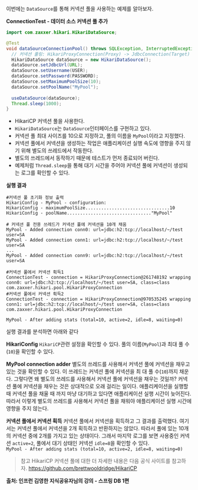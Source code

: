 이번에는 `DataSource`를 통해 커넥션 풀을 사용하는 예제를 알아보자.

__ConnectionTest - 데이터 소스 커넥션 풀 추가__
```java
import com.zaxxer.hikari.HikariDataSource;

@Test  
void dataSourceConnectionPool() throws SQLException, InterruptedException {  
  // 커넥션 풀링: HikariProxyConnection(Proxy) -> JdbcConnection(Target)  
  HikariDataSource dataSource = new HikariDataSource();  
  dataSource.setJdbcUrl(URL);  
  dataSource.setUsername(USER);  
  dataSource.setPassword(PASSWORD);  
  dataSource.setMaximumPoolSize(10);  
  dataSource.setPoolName("MyPool");  
    
  useDataSource(dataSource);  
  Thread.sleep(1000);  
}
```

- HikariCP 커넥션 풀을 사용한다.
- `HikariDataSource`는 `DataSource`인터페이스를 구현하고 있다.
- 커넥션 풀 최대 사이즈를 10으로 지정하고, 풀의 이름을 `MyPool`이라고 지정했다.
- 커넥션 풀에서 커넥션을 생성하는 작업은 애플리케이션 실행 속도에 영향을 주지 않기 위해 별도의 쓰레드에서 작동한다.
- 별도의 쓰레드에서 동작하기 때문에 테스트가 먼저 종료되어 버린다.
- 예제처럼 `Thread.sleep`을 통해 대기 시간을 주어야 커넥션 풀에 커넥션이 생성되는 로그를 확인할 수 있다.

__실행 결과__
```
#커넥션 풀 초기화 정보 출력  
HikariConfig - MyPool - configuration:  
HikariConfig - maximumPoolSize................................10
HikariConfig - poolName................................"MyPool"

# 커넥션 풀 전용 쓰레드가 커넥션 풀에 커넥션을 10개 채움
MyPool - Added connection conn0: url=jdbc:h2:tcp://localhost/~/test user=SA
MyPool - Added connection conn1: url=jdbc:h2:tcp://localhost/~/test user=SA
...
MyPool - Added connection conn9: url=jdbc:h2:tcp://localhost/~/test user=SA

#커넥션 풀에서 커넥션 획득1  
ConnectionTest - connection = HikariProxyConnection@261748192 wrapping conn0: url=jdbc:h2:tcp://localhost/~/test user=SA, class=class com.zaxxer.hikari.pool.HikariProxyConnection  
#커넥션 풀에서 커넥션 획득2  
ConnectionTest - connection = HikariProxyConnection@970535245 wrapping conn1: url=jdbc:h2:tcp://localhost/~/test user=SA, class=class com.zaxxer.hikari.pool.HikariProxyConnection

MyPool - After adding stats (total=10, active=2, idle=8, waiting=0)
```

실행 결과를 분석하면 아래와 같다

__HikariConfig__
`HikariCP`관련 설정을 확인할 수 있다. 풀의 이름(`MyPool`)과 최대 풀 수(`10`)을 확인할 수 있다.

__MyPool connection adder__
별도의 쓰레드를 사용해서 커넥션 풀에 커넥션을 채우고 있는 것을 확인할 수 있다. 이 쓰레드는 커넥션 풀에 커넥션을 최 대 풀 수(`10`)까지 채운다.
그렇다면 왜 별도의 쓰레드를 사용해서 커넥션 풀에 커넥션을 채우는 것일까?
커넥션 풀에 커넥션을 채우는 것은 상대적으로 오래 걸리는 일이다. 애플리케이션을 실행할 때 커넥션 풀을 채울 때 까지 마냥 대기하고 있다면 애플리케이션 실행 시간이 늦어진다.
따라서 이렇게 별도의 쓰레드를 사용해서 커넥션 풀을 채워야 애플리케이션 실행 시간에 영향을 주지 않는다.

__커넥션 풀에서 커넥션 획득__
커넥션 풀에서 커넥션을 획득하고 그 결과를 출력했다.
여기서는 커넥션 풀에서 커넥션을 2개 획득하고 반환하지는 않았다. 따라서 풀에 있는 10개의 커넥션 중에 2개를 가지고 있는 상태이다. 그래서 마지막 로그를 보면 사용중인 커넥션 `active=2`, 풀에서 대기 상태인 커넥션 `idle=8`을 확인할 수 있다.  
`MyPool - After adding stats (total=10, active=2, idle=8, waiting=0)`

> 참고
> HikariCP 커넥션 풀에 대한 더 자세한 내용은 다음 공식 사이트를 참고하자.
> https://github.com/brettwooldridge/HikariCP


__출처: 인프런 김영한 지식공유자님의 강의 - 스프링 DB 1편__